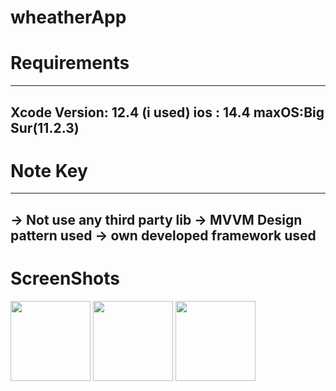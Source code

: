 # wheatherApp

# Requirements
---------------------------------
Xcode Version: 12.4 (i used)
ios : 14.4
maxOS:Big Sur(11.2.3)
----------------------

# Note Key
-------------------------
 ->  Not use any third party lib 
 -> MVVM Design pattern used
 -> own developed framework used
 ----------------------
 
 # ScreenShots
 <img src="https://user-images.githubusercontent.com/18734458/146683640-0991afe4-9bb7-4f6c-ae0d-913570363896.png" width="128"/>
 <img src="https://user-images.githubusercontent.com/18734458/146683649-87a34d7d-b4a7-4df9-b3ac-c302e02e2c03.png" width="128"/>
 <img src="https://user-images.githubusercontent.com/18734458/146683651-12b45384-3c64-45a9-bcf7-9f6d91ba16b1.png" width="128"/>
 
